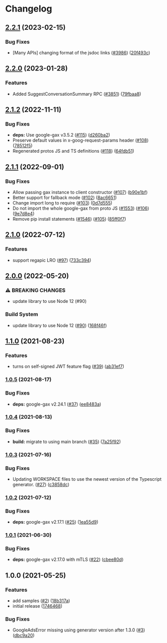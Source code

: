 # Changelog

## [2.2.1](https://github.com/googleapis/google-cloud-node/compare/dms-v2.2.0...dms-v2.2.1) (2023-02-15)


### Bug Fixes

* [Many APIs] changing format of the jsdoc links ([#3986](https://github.com/googleapis/google-cloud-node/issues/3986)) ([20f493c](https://github.com/googleapis/google-cloud-node/commit/20f493c94f7d6626d932b2610e00cbdd5df55f22))

## [2.2.0](https://github.com/googleapis/google-cloud-node/compare/dms-v2.1.2...dms-v2.2.0) (2023-01-28)


### Features

* Added SuggestConversationSummary RPC ([#3851](https://github.com/googleapis/google-cloud-node/issues/3851)) ([79fbaa8](https://github.com/googleapis/google-cloud-node/commit/79fbaa833d08738fa37aa37158ddb5b1c91710e1))

## [2.1.2](https://github.com/googleapis/nodejs-dms/compare/v2.1.1...v2.1.2) (2022-11-11)


### Bug Fixes

* **deps:** Use google-gax v3.5.2 ([#115](https://github.com/googleapis/nodejs-dms/issues/115)) ([d260ba2](https://github.com/googleapis/nodejs-dms/commit/d260ba2ae215ed5f8fefc67c2208e3597aa3c90c))
* Preserve default values in x-goog-request-params header ([#108](https://github.com/googleapis/nodejs-dms/issues/108)) ([78512f5](https://github.com/googleapis/nodejs-dms/commit/78512f56e32dd9758653220c5751dda5f03f9dab))
* Regenerated protos JS and TS definitions ([#118](https://github.com/googleapis/nodejs-dms/issues/118)) ([64fdb51](https://github.com/googleapis/nodejs-dms/commit/64fdb51490a9b16182b20509710b637848a00409))

## [2.1.1](https://github.com/googleapis/nodejs-dms/compare/v2.1.0...v2.1.1) (2022-09-01)


### Bug Fixes

* Allow passing gax instance to client constructor ([#107](https://github.com/googleapis/nodejs-dms/issues/107)) ([b90e1bf](https://github.com/googleapis/nodejs-dms/commit/b90e1bf394cfd86007241c8d786ddeca2bbd7178))
* Better support for fallback mode ([#102](https://github.com/googleapis/nodejs-dms/issues/102)) ([8ac6651](https://github.com/googleapis/nodejs-dms/commit/8ac6651be4422f4cfa4d43aa0fa050e5c186627a))
* Change import long to require ([#103](https://github.com/googleapis/nodejs-dms/issues/103)) ([0d7d555](https://github.com/googleapis/nodejs-dms/commit/0d7d55597c70bb6edc5f2dcaf7840fae4e8644a3))
* Do not import the whole google-gax from proto JS ([#1553](https://github.com/googleapis/nodejs-dms/issues/1553)) ([#106](https://github.com/googleapis/nodejs-dms/issues/106)) ([9e7d8e4](https://github.com/googleapis/nodejs-dms/commit/9e7d8e46f989591ade8b06559516bd2c56f83658))
* Remove pip install statements ([#1546](https://github.com/googleapis/nodejs-dms/issues/1546)) ([#105](https://github.com/googleapis/nodejs-dms/issues/105)) ([85ff0f7](https://github.com/googleapis/nodejs-dms/commit/85ff0f7da4a925d96b477faa6161bcf2b8244b51))

## [2.1.0](https://github.com/googleapis/nodejs-dms/compare/v2.0.0...v2.1.0) (2022-07-12)


### Features

* support regapic LRO ([#97](https://github.com/googleapis/nodejs-dms/issues/97)) ([733c394](https://github.com/googleapis/nodejs-dms/commit/733c3940e86ca015fc61223a2ec0de41a25e4e89))

## [2.0.0](https://github.com/googleapis/nodejs-dms/compare/v1.1.0...v2.0.0) (2022-05-20)


### ⚠ BREAKING CHANGES

* update library to use Node 12 (#90)

### Build System

* update library to use Node 12 ([#90](https://github.com/googleapis/nodejs-dms/issues/90)) ([168f46f](https://github.com/googleapis/nodejs-dms/commit/168f46f8314ff0b6ce59ca8e8236b26a98e923ab))

## [1.1.0](https://www.github.com/googleapis/nodejs-dms/compare/v1.0.5...v1.1.0) (2021-08-23)


### Features

* turns on self-signed JWT feature flag ([#39](https://www.github.com/googleapis/nodejs-dms/issues/39)) ([ab31ef7](https://www.github.com/googleapis/nodejs-dms/commit/ab31ef7135716e3e304cf4988900ec59b0a77bef))

### [1.0.5](https://www.github.com/googleapis/nodejs-dms/compare/v1.0.4...v1.0.5) (2021-08-17)


### Bug Fixes

* **deps:** google-gax v2.24.1 ([#37](https://www.github.com/googleapis/nodejs-dms/issues/37)) ([ee8483a](https://www.github.com/googleapis/nodejs-dms/commit/ee8483a069e32a189579d44423fd726e9731b2e9))

### [1.0.4](https://www.github.com/googleapis/nodejs-dms/compare/v1.0.3...v1.0.4) (2021-08-13)


### Bug Fixes

* **build:** migrate to using main branch ([#35](https://www.github.com/googleapis/nodejs-dms/issues/35)) ([7a25f92](https://www.github.com/googleapis/nodejs-dms/commit/7a25f9251f1877877e79f4477c073952de29348e))

### [1.0.3](https://www.github.com/googleapis/nodejs-dms/compare/v1.0.2...v1.0.3) (2021-07-16)


### Bug Fixes

* Updating WORKSPACE files to use the newest version of the Typescript generator. ([#27](https://www.github.com/googleapis/nodejs-dms/issues/27)) ([c3858dc](https://www.github.com/googleapis/nodejs-dms/commit/c3858dcfbf41d4a4eaf3eecd9056a72b6623a14b))

### [1.0.2](https://www.github.com/googleapis/nodejs-dms/compare/v1.0.1...v1.0.2) (2021-07-12)


### Bug Fixes

* **deps:** google-gax v2.17.1 ([#25](https://www.github.com/googleapis/nodejs-dms/issues/25)) ([1ea55d9](https://www.github.com/googleapis/nodejs-dms/commit/1ea55d95e5648be81a6a85d9260ba0bf27f82571))

### [1.0.1](https://www.github.com/googleapis/nodejs-dms/compare/v1.0.0...v1.0.1) (2021-06-30)


### Bug Fixes

* **deps:** google-gax v2.17.0 with mTLS ([#22](https://www.github.com/googleapis/nodejs-dms/issues/22)) ([cbee80d](https://www.github.com/googleapis/nodejs-dms/commit/cbee80d1db4e8a3982630a9a863f82e98ffeddf2))

## 1.0.0 (2021-05-25)


### Features

* add samples ([#2](https://www.github.com/googleapis/nodejs-dms/issues/2)) ([18b317a](https://www.github.com/googleapis/nodejs-dms/commit/18b317a010278321a39a0f9052c74f128806ea92))
* initial release ([1746468](https://www.github.com/googleapis/nodejs-dms/commit/17464680ee5773136f9a1136d2599307072735b8))


### Bug Fixes

* GoogleAdsError missing using generator version after 1.3.0 ([#3](https://www.github.com/googleapis/nodejs-dms/issues/3)) ([dbc9a20](https://www.github.com/googleapis/nodejs-dms/commit/dbc9a204e0925d6c6494a3d9e378d1e9670e6ef9))
